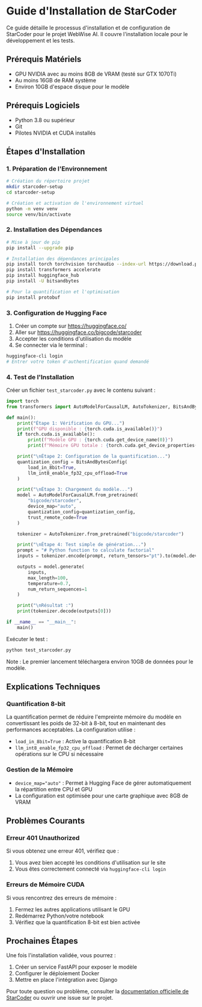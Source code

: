 # Guide d'Installation de StarCoder

Ce guide détaille le processus d'installation et de configuration de StarCoder pour le projet WebWise AI. Il couvre l'installation locale pour le développement et les tests.

## Prérequis Matériels

- GPU NVIDIA avec au moins 8GB de VRAM (testé sur GTX 1070Ti)
- Au moins 16GB de RAM système
- Environ 10GB d'espace disque pour le modèle

## Prérequis Logiciels

- Python 3.8 ou supérieur
- Git
- Pilotes NVIDIA et CUDA installés

## Étapes d'Installation

### 1. Préparation de l'Environnement

```bash
# Création du répertoire projet
mkdir starcoder-setup
cd starcoder-setup

# Création et activation de l'environnement virtuel
python -m venv venv
source venv/bin/activate
```

### 2. Installation des Dépendances

```bash
# Mise à jour de pip
pip install --upgrade pip

# Installation des dépendances principales
pip install torch torchvision torchaudio --index-url https://download.pytorch.org/whl/cu118
pip install transformers accelerate
pip install huggingface_hub
pip install -U bitsandbytes

# Pour la quantification et l'optimisation
pip install protobuf
```

### 3. Configuration de Hugging Face

1. Créer un compte sur https://huggingface.co/
2. Aller sur https://huggingface.co/bigcode/starcoder
3. Accepter les conditions d'utilisation du modèle
4. Se connecter via le terminal :

```bash
huggingface-cli login
# Entrer votre token d'authentification quand demandé
```

### 4. Test de l'Installation

Créer un fichier `test_starcoder.py` avec le contenu suivant :

```python
import torch
from transformers import AutoModelForCausalLM, AutoTokenizer, BitsAndBytesConfig

def main():
    print("Étape 1: Vérification du GPU...")
    print(f"GPU disponible : {torch.cuda.is_available()}")
    if torch.cuda.is_available():
        print(f"Modèle GPU : {torch.cuda.get_device_name(0)}")
        print(f"Mémoire GPU totale : {torch.cuda.get_device_properties(0).total_memory / 1024**3:.2f} GB")

    print("\nÉtape 2: Configuration de la quantification...")
    quantization_config = BitsAndBytesConfig(
        load_in_8bit=True,
        llm_int8_enable_fp32_cpu_offload=True
    )

    print("\nÉtape 3: Chargement du modèle...")
    model = AutoModelForCausalLM.from_pretrained(
        "bigcode/starcoder",
        device_map="auto",
        quantization_config=quantization_config,
        trust_remote_code=True
    )

    tokenizer = AutoTokenizer.from_pretrained("bigcode/starcoder")

    print("\nÉtape 4: Test simple de génération...")
    prompt = "# Python function to calculate factorial"
    inputs = tokenizer.encode(prompt, return_tensors="pt").to(model.device)

    outputs = model.generate(
        inputs,
        max_length=100,
        temperature=0.7,
        num_return_sequences=1
    )

    print("\nRésultat :")
    print(tokenizer.decode(outputs[0]))

if __name__ == "__main__":
    main()
```

Exécuter le test :

```bash
python test_starcoder.py
```

Note : Le premier lancement téléchargera environ 10GB de données pour le modèle.

## Explications Techniques

### Quantification 8-bit

La quantification permet de réduire l'empreinte mémoire du modèle en convertissant les poids de 32-bit à 8-bit, tout en maintenant des performances acceptables. La configuration utilise :

- `load_in_8bit=True` : Active la quantification 8-bit
- `llm_int8_enable_fp32_cpu_offload` : Permet de décharger certaines opérations sur le CPU si nécessaire

### Gestion de la Mémoire

- `device_map="auto"` : Permet à Hugging Face de gérer automatiquement la répartition entre CPU et GPU
- La configuration est optimisée pour une carte graphique avec 8GB de VRAM

## Problèmes Courants

### Erreur 401 Unauthorized

Si vous obtenez une erreur 401, vérifiez que :

1. Vous avez bien accepté les conditions d'utilisation sur le site
2. Vous êtes correctement connecté via `huggingface-cli login`

### Erreurs de Mémoire CUDA

Si vous rencontrez des erreurs de mémoire :

1. Fermez les autres applications utilisant le GPU
2. Redémarrez Python/votre notebook
3. Vérifiez que la quantification 8-bit est bien activée

## Prochaines Étapes

Une fois l'installation validée, vous pourrez :

1. Créer un service FastAPI pour exposer le modèle
2. Configurer le déploiement Docker
3. Mettre en place l'intégration avec Django

Pour toute question ou problème, consulter la [documentation officielle de StarCoder](https://huggingface.co/bigcode/starcoder) ou ouvrir une issue sur le projet.
